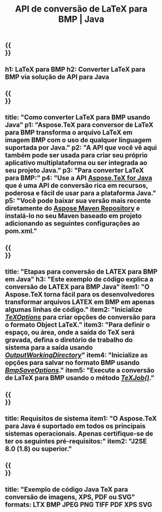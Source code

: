 ﻿---
translation: true
template: /_templates/_conversion-child-java.md
title: API de conversão de LaTeX para BMP | Java
description: Funcionalidade de conversão de LaTeX para BMP. Integre esta biblioteca Java local em seu projeto ou use aplicativos multiplataforma para converter LaTeX em BMP.
keywords: latex para bmp api java, latex2bmp integr
url: /java/conversion/latex-to-bmp/
family: tex
platformtag: java
feature: conversion
informat: LATEX
outformat: BMP
otherformats: XPS JPEG PDF TIFF
---

{{<section banner>}}
---
h1: LaTeX para BMP
h2: Converter LaTeX para BMP via solução de API para Java
---

{{<section overview>}}
---
title: "Como converter LaTeX para BMP usando Java"
p1: "Aspose.TeX para conversor de LaTeX para BMP transforma o arquivo LaTeX em imagem BMP com o uso de qualquer linguagem suportada por Java."
p2: "A API que você vê aqui também pode ser usada para criar seu próprio aplicativo multiplataforma ou ser integrada ao seu projeto Java."
p3: "Para converter LaTeX para BMP:"
p4: "Use a API [Aspose.TeX for Java](https://products.aspose.com/tex/java) que é uma API de conversão rica em recursos, poderosa e fácil de usar para a plataforma Java."
p5: "Você pode baixar sua versão mais recente diretamente do [Aspose Maven Repository](https://repository.aspose.com/tex/) e instalá-lo no seu Maven baseado em projeto adicionando as seguintes configurações ao pom.xml."
---

{{<section feature1>}}
---
title: "Etapas para conversão de LATEX para BMP em Java"
h3: "Este exemplo de código explica a conversão de LATEX para BMP Java"
item1: "O Aspose.TeX torna fácil para os desenvolvedores transformar arquivos LATEX em BMP em apenas algumas linhas de código."
item2: "Inicialize [*TeXOptions*](https://reference.aspose.com/tex/java/com.aspose.tex/TeXOptions) para criar opções de conversão para o formato Object LaTeX."
item3: "Para definir o espaço, ou área, onde a saída do TeX será gravada, defina o diretório de trabalho do sistema para a saída usando [*OutputWorkingDirectory*](https://reference.aspose.com/tex/java/com.aspose.tex/TeXOptions#getOutputWorkingDirectory--)"
item4: "Inicialize as opções para salvar no formato BMP usando [*BmpSaveOptions*](https://reference.aspose.com/tex/java/com.aspose.tex.rendering/BmpSaveOptions)."
item5: "Execute a conversão de LaTeX para BMP usando o método [*TeXJob()*](https://reference.aspose.com/tex/java/com.aspose.tex/TeXJob)."
---

{{<section feature2>}}
---
title: Requisitos de sistema
item1: "O Aspose.TeX para Java é suportado em todos os principais sistemas operacionais. Apenas certifique-se de ter os seguintes pré-requisitos:"
item2: "J2SE 8.0 (1.8) ou superior."
---

{{<section widget>}}
---
title: "Exemplo de código Java TeX para conversão de imagens, XPS, PDF ou SVG"
formats: LTX BMP JPEG PNG TIFF PDF XPS SVG
---
